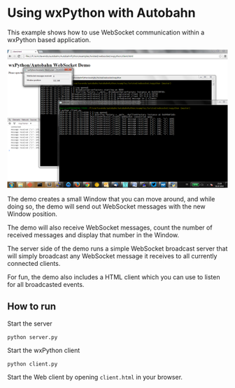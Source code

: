 # Using wxPython with Autobahn

This example shows how to use WebSocket communication within a wxPython based application.

![](screenshot.png)

The demo creates a small Window that you can move around, and while doing so, the demo will send out WebSocket messages with the new Window position.

The demo will also receive WebSocket messages, count the number of received messages and display that number in the Window.

The server side of the demo runs a simple WebSocket broadcast server that will simply broadcast any WebSocket message it receives to all currently connected clients.

For fun, the demo also includes a HTML client which you can use to listen for all broadcasted events.

## How to run

Start the server

	python server.py

Start the wxPython client

	python client.py

Start the Web client by opening `client.html` in your browser.
